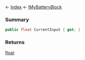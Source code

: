 ← [Index](Api-Index) ← [IMyBatteryBlock](Sandbox.ModAPI.Ingame.IMyBatteryBlock)

### Summary

```csharp
public float CurrentInput { get; }
```

### Returns

[float](https://docs.microsoft.com/en-us/dotnet/api/system.single?view=netframework-4.6)

